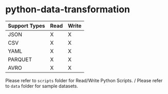 # python-data-transformation

|Support Types| Read | Write |
| -- | -- | -- |
| JSON | X | X |
| CSV | X | X |
| YAML | X | X |
| PARQUET | X | X |
| AVRO | X | X |

Please refer to `scripts` folder for Read/Write Python Scripts. /
Please refer to `data` folder for sample datasets.